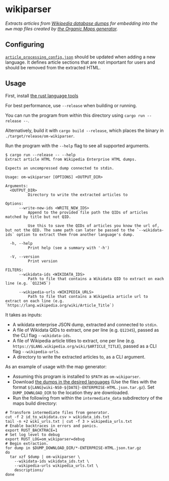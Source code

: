 # wikiparser

_Extracts articles from [Wikipedia database dumps](https://en.wikipedia.org/wiki/Wikipedia:Database_download) for embedding into the `mwm` map files created by [the Organic Maps generator](https://github.com/organicmaps/organicmaps/blob/master/tools/python/maps_generator/README.md)._

## Configuring

[`article_processing_config.json`](article_processing_config.json) should be updated when adding a new language.
It defines article sections that are not important for users and should be removed from the extracted HTML.

## Usage

First, install [the rust language tools](https://www.rust-lang.org/)

For best performance, use `--release` when building or running.

You can run the program from within this directory using `cargo run --release --`.

Alternatively, build it with `cargo build --release`, which places the binary in `./target/release/om-wikiparser`.

Run the program with the `--help` flag to see all supported arguments.

```shell
$ cargo run --release -- --help
Extract article HTML from Wikipedia Enterprise HTML dumps.

Expects an uncompressed dump connected to stdin.

Usage: om-wikiparser [OPTIONS] <OUTPUT_DIR>

Arguments:
  <OUTPUT_DIR>
          Directory to write the extracted articles to

Options:
      --write-new-ids <WRITE_NEW_IDS>
          Append to the provided file path the QIDs of articles matched by title but not QID.

          Use this to save the QIDs of articles you know the url of, but not the QID. The same path can later be passed to the `--wikidata-ids` option to extract them from another language's dump.

  -h, --help
          Print help (see a summary with '-h')

  -V, --version
          Print version

FILTERS:
      --wikidata-ids <WIKIDATA_IDS>
          Path to file that contains a Wikidata QID to extract on each line (e.g. `Q12345`)

      --wikipedia-urls <WIKIPEDIA_URLS>
          Path to file that contains a Wikipedia article url to extract on each line (e.g. `https://lang.wikipedia.org/wiki/Article_Title`)
```

It takes as inputs:
- A wikidata enterprise JSON dump, extracted and connected to `stdin`.
- A file of Wikidata QIDs to extract, one per line (e.g. `Q12345`), passed as the CLI flag `--wikidata-ids`.
- A file of Wikipedia article titles to extract, one per line (e.g. `https://$LANG.wikipedia.org/wiki/$ARTICLE_TITLE`), passed as a CLI flag `--wikipedia-urls`.
- A directory to write the extracted articles to, as a CLI argument.

As an example of usage with the map generator:
- Assuming this program is installed to `$PATH` as `om-wikiparser`.
- Download [the dumps in the desired languages](https://dumps.wikimedia.org/other/enterprise_html/runs/) (Use the files with the format `${LANG}wiki-NS0-${DATE}-ENTERPRISE-HTML.json.tar.gz`).
  Set `DUMP_DOWNLOAD_DIR` to the location they are downloaded.
- Run the following from within the `intermediate_data` subdirectory of the maps build directory:

```shell
# Transform intermediate files from generator.
cut -f 2 id_to_wikidata.csv > wikidata_ids.txt
tail -n +2 wiki_urls.txt | cut -f 3 > wikipedia_urls.txt
# Enable backtraces in errors and panics.
export RUST_BACKTRACE=1
# Set log level to debug
export RUST_LOG=om_wikiparser=debug
# Begin extraction.
for dump in $DUMP_DOWNLOAD_DIR/*-ENTERPRISE-HTML.json.tar.gz
do
  tar xzf $dump | om-wikiparser \
    --wikidata-ids wikidata_ids.txt \
    --wikipedia-urls wikipedia_urls.txt \
    descriptions/
done
```
